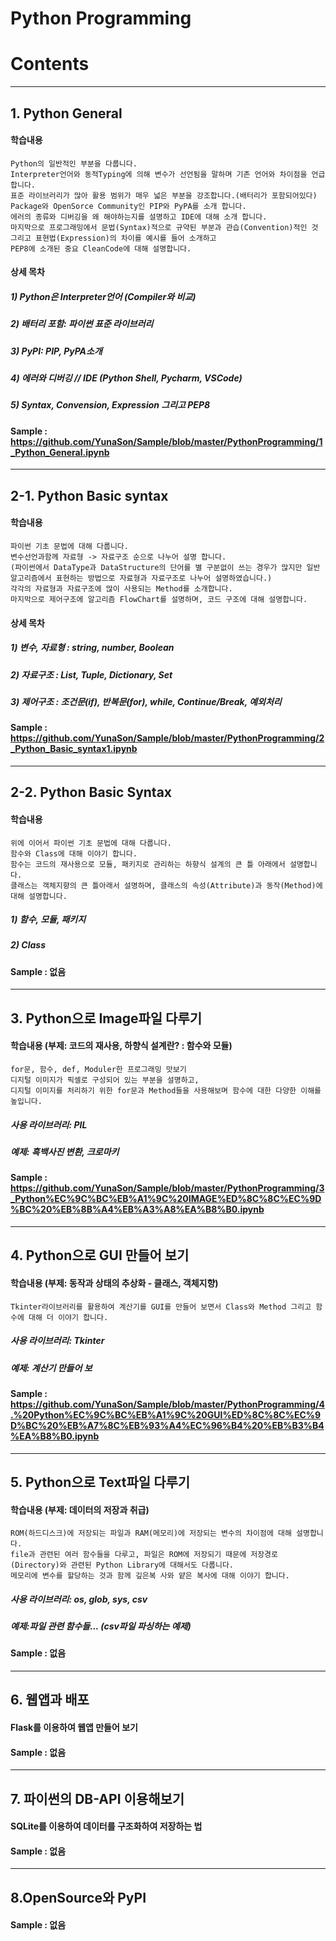 # Python Programming
# Contents
-------------------------------------------------------------------------------------------------------------

## 1. Python General 
#### 학습내용
```
Python의 일반적인 부분을 다룹니다. 
Interpreter언어와 동적Typing에 의해 변수가 선언됨을 말하며 기존 언어와 차이점을 언급합니다. 
표준 라이브러리가 많아 활용 범위가 매우 넓은 부분을 강조합니다.(배터리가 포함되어있다)
Package와 OpenSorce Community인 PIP와 PyPA를 소개 합니다. 
에러의 종류와 디버깅을 왜 해야하는지를 설명하고 IDE에 대해 소개 합니다. 
마지막으로 프로그래밍에서 문법(Syntax)적으로 규약된 부분과 관습(Convention)적인 것 그리고 표현법(Expression)의 차이를 예시를 들어 소개하고 
PEP8에 소개된 중요 CleanCode에 대해 설명합니다. 
```

#### 상세 목차

##### 1) Python은 Interpreter언어 (Compiler와 비교)
##### 2) 배터리 포함: 파이썬 표준 라이브러리 
##### 3) PyPI: PIP, PyPA소개
##### 4) 에러와 디버깅 // IDE (Python Shell, Pycharm, VSCode)
##### 5) Syntax, Convension, Expression 그리고 PEP8 

#### Sample : https://github.com/YunaSon/Sample/blob/master/PythonProgramming/1_Python_General.ipynb

-------------------------------------------------------------------------------------------------------------



## 2-1. Python Basic syntax
#### 학습내용
```
파이썬 기초 문법에 대해 다룹니다. 
변수선언과함께 자료형 -> 자료구조 순으로 나누어 설명 합니다. 
(파이썬에서 DataType과 DataStructure의 단어를 별 구분없이 쓰는 경우가 많지만 일반 알고리즘에서 표현하는 방법으로 자료형과 자료구조로 나누어 설명하였습니다.)
각각의 자료형과 자료구조에 많이 사용되는 Method를 소개합니다. 
마지막으로 제어구조에 알고리즘 FlowChart를 설명하며, 코드 구조에 대해 설명합니다. 

```


#### 상세 목차

##### 1) 변수, 자료형 : string, number, Boolean 
##### 2) 자료구조 : List, Tuple, Dictionary, Set
##### 3) 제어구조 : 조건문(if), 반복문(for), while, Continue/Break, 예외처리

#### Sample : https://github.com/YunaSon/Sample/blob/master/PythonProgramming/2_Python_Basic_syntax1.ipynb
-------------------------------------------------------------------------------------------------------------


## 2-2. Python Basic Syntax
#### 학습내용
```
위에 이어서 파이썬 기초 문법에 대해 다룹니다. 
함수와 Class에 대해 이야기 합니다. 
함수는 코드의 재사용으로 모듈, 패키지로 관리하는 하향식 설계의 큰 틀 아래에서 설명합니다. 
클래스는 객체지향의 큰 틀아래서 설명하며, 클래스의 속성(Attribute)과 동작(Method)에 대해 설명합니다.

```
##### 1) 함수, 모듈, 패키지
##### 2) Class

#### Sample : 없음
-------------------------------------------------------------------------------------------------------------


## 3. Python으로 Image파일 다루기
#### 학습내용 (부제: 코드의 재사용, 하향식 설계란? : 함수와 모듈)
```
for문, 함수, def, Moduler한 프로그래밍 맛보기
디지털 이미지가 픽셀로 구성되어 있는 부분을 설명하고, 
디지털 이미지를 처리하기 위한 for문과 Method들을 사용해보며 함수에 대한 다양한 이해를 높입니다. 

```
##### 사용 라이브러리: PIL
##### 예제: 흑백사진 변환, 크로마키

#### Sample : https://github.com/YunaSon/Sample/blob/master/PythonProgramming/3_Python%EC%9C%BC%EB%A1%9C%20IMAGE%ED%8C%8C%EC%9D%BC%20%EB%8B%A4%EB%A3%A8%EA%B8%B0.ipynb
-------------------------------------------------------------------------------------------------------------


## 4. Python으로 GUI 만들어 보기
#### 학습내용 (부제: 동작과 상태의 추상화 - 클래스, 객체지향)
```
Tkinter라이브러리를 활용하여 계산기를 GUI를 만들어 보면서 Class와 Method 그리고 함수에 대해 더 이야기 합니다. 
```

##### 사용 라이브러리: Tkinter
##### 예제: 계산기 만들어 보

#### Sample : https://github.com/YunaSon/Sample/blob/master/PythonProgramming/4.%20Python%EC%9C%BC%EB%A1%9C%20GUI%ED%8C%8C%EC%9D%BC%20%EB%A7%8C%EB%93%A4%EC%96%B4%20%EB%B3%B4%EA%B8%B0.ipynb
-------------------------------------------------------------------------------------------------------------


## 5. Python으로 Text파일 다루기
#### 학습내용 (부제: 데이터의 저장과 취급)
```
ROM(하드디스크)에 저장되는 파일과 RAM(메모리)에 저장되는 변수의 차이점에 대해 설명합니다.
file과 관련된 여러 함수들을 다루고, 파일은 ROM에 저장되기 때문에 저장경로(Directory)와 관련된 Python Library에 대해서도 다룹니다. 
메모리에 변수를 할당하는 것과 함께 깊은복 사와 얕은 복사에 대해 이야기 합니다.  

```


##### 사용 라이브러리: os, glob, sys, csv
##### 예제:파일 관련 함수들... (csv파일 파싱하는 예제) 

#### Sample : 없음
-------------------------------------------------------------------------------------------------------------


## 6. 웹앱과 배포
#### Flask를 이용하여 웹앱 만들어 보기

#### Sample : 없음

-------------------------------------------------------------------------------------------------------------


## 7. 파이썬의 DB-API 이용해보기
#### SQLite를 이용하여 데이터를 구조화하여 저장하는 법

#### Sample : 없음
-------------------------------------------------------------------------------------------------------------

## 8.OpenSource와 PyPI

#### Sample : 없음  


